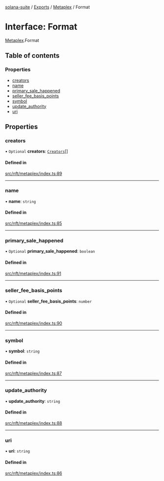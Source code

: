[solana-suite](../README.md) / [Exports](../modules.md) / [Metaplex](../modules/Metaplex.md) / Format

# Interface: Format

[Metaplex](../modules/Metaplex.md).Format

## Table of contents

### Properties

- [creators](Metaplex.Format.md#creators)
- [name](Metaplex.Format.md#name)
- [primary\_sale\_happened](Metaplex.Format.md#primary_sale_happened)
- [seller\_fee\_basis\_points](Metaplex.Format.md#seller_fee_basis_points)
- [symbol](Metaplex.Format.md#symbol)
- [update\_authority](Metaplex.Format.md#update_authority)
- [uri](Metaplex.Format.md#uri)

## Properties

### creators

• `Optional` **creators**: [`Creators`](Metaplex.Creators.md)[]

#### Defined in

[src/nft/metaplex/index.ts:89](https://github.com/fukaoi/solana-suite/blob/bbfcf40/src/nft/metaplex/index.ts#L89)

___

### name

• **name**: `string`

#### Defined in

[src/nft/metaplex/index.ts:85](https://github.com/fukaoi/solana-suite/blob/bbfcf40/src/nft/metaplex/index.ts#L85)

___

### primary\_sale\_happened

• `Optional` **primary\_sale\_happened**: `boolean`

#### Defined in

[src/nft/metaplex/index.ts:91](https://github.com/fukaoi/solana-suite/blob/bbfcf40/src/nft/metaplex/index.ts#L91)

___

### seller\_fee\_basis\_points

• `Optional` **seller\_fee\_basis\_points**: `number`

#### Defined in

[src/nft/metaplex/index.ts:90](https://github.com/fukaoi/solana-suite/blob/bbfcf40/src/nft/metaplex/index.ts#L90)

___

### symbol

• **symbol**: `string`

#### Defined in

[src/nft/metaplex/index.ts:87](https://github.com/fukaoi/solana-suite/blob/bbfcf40/src/nft/metaplex/index.ts#L87)

___

### update\_authority

• **update\_authority**: `string`

#### Defined in

[src/nft/metaplex/index.ts:88](https://github.com/fukaoi/solana-suite/blob/bbfcf40/src/nft/metaplex/index.ts#L88)

___

### uri

• **uri**: `string`

#### Defined in

[src/nft/metaplex/index.ts:86](https://github.com/fukaoi/solana-suite/blob/bbfcf40/src/nft/metaplex/index.ts#L86)
